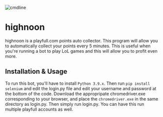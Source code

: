 ![cmdline](https://i.imgur.com/pvSFJho.png)

# highnoon

highnoon is a playfull.com points auto collector. This program will allow you to automatically collect your points every 5 minutes. This is useful when you're running a bot to play LoL games and this will allow you to profit even more.

## Installation & Usage

To run this bot, you'll have to install ```Python 3.9.x```. Then run ```pip install selenium``` and edit the login.py file and edit your username and password at the bottom of the code. Download the appropripate chromedriver.exe corresponding to your browser, and place the ```chromedriver.exe``` in the same directory as login.py. Then simply run login.py. You can have this run multiple playfull accounts as well.
